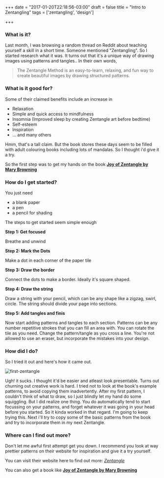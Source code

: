 +++
date = "2017-01-20T22:18:56-03:00"
draft = false
title = "Intro to Zentangling"
tags = ['zentangling', 'design']

+++


### What is it?

Last month, I was browsing a random thread on Reddit about teaching yourself a skill in a short time. Someone mentioned "Zentangling". So I started research what it was. It turns out that it's a unique way of drawing images using patterns and tangles.. In their own words,

> The Zentangle Method is an easy-to-learn, relaxing, and fun way to create beautiful images by drawing structured patterns.


### What is it good for?

Some of their claimed benefits include an increase in

- Relaxation
- Simple and quick access to mindfulness
- Insomnia (Improved sleep by creating Zentangle art before bedtime)
- Self-esteem
- Inspiration
- ... and many others

Hmm, that's a tall claim. But the book stores these days seem to be filled with adult colouring books including lots of mandalas. So I thought i'd give it a try.

So the first step was to get my hands on the book [**Joy of Zentangle by Mary Browning**](https://www.amazon.com/Joy-Zentangle-Increased-Creativity-Well-Being/dp/1574214276)

### How do I get started?
You just need

- a blank paper
- a pen
- a pencil for shading

The steps to get started seem simple enough

**Step 1: Get focused**

  Breathe and unwind

**Step 2: Mark the Dots**

  Make a dot in each corner of the paper tile

**Step 3: Draw the border**

  Connect the dots to make a border. Ideally it's square shaped.

**Step 4: Draw the string**

  Draw a string with your pencil, which can be any shape like a zigzag, swirl, circle. The string should divide your page into sections.

**Step 5: Add tangles and finis**

  Now start adding patterns and tangles to each section. Patterns can be any number repetitive strokes that you can fill an area with. You can rotate the tile as you need. Change the pattern/tangle as you cross a line. You're not allowed to use an eraser, but incorporate the mistakes into your design.

### How did I do?

So I tried it out and here's how it came out.

![first-zentangle](/images/blog/2017/zentangle-jan17.jpg)

Ugh! it sucks. I thought it'd be easier and atleast look presentable. Turns out churning out creative work is hard. I tried not to look at the book's example patterns, to avoid copying them inadvertently. After my first pattern, I couldn't think of what to draw, so I just blindly let my hand do some squiggling. But I did realize one thing. You do automatically tend to start focussing on your patterns, and forget whatever it was going in your head before you started. So it kinda worked in that regard. I'm going to keep trying this. Next i'll try to copy some of the basic patterns from the book and try to incorporate them in my next Zentangle.


### Where can I find out more?

Don't let me awful first attempt get you down. I recommend you look at way prettier patterns on their website for inspiration and give it a try yourself.

You can visit their website here to find out more: [*Zentangle*](https://www.zentangle.com/)

You can also get a book like  [**Joy of Zentangle by Mary Browning**](https://www.amazon.com/Joy-Zentangle-Increased-Creativity-Well-Being/dp/1574214276)
